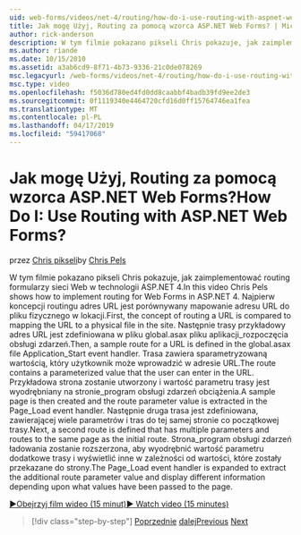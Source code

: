 ```yaml
---
uid: web-forms/videos/net-4/routing/how-do-i-use-routing-with-aspnet-web-forms
title: Jak mogę Użyj, Routing za pomocą wzorca ASP.NET Web Forms? | Microsoft Docs
author: rick-anderson
description: W tym filmie pokazano pikseli Chris pokazuje, jak zaimplementować routing formularzy sieci Web w technologii ASP.NET 4. Po pierwsze koncepcji routingu adres URL jest porównywany mapowanie adresu URL do p...
ms.author: riande
ms.date: 10/15/2010
ms.assetid: a3ab6cd9-8f71-4b73-9336-21c0de078269
msc.legacyurl: /web-forms/videos/net-4/routing/how-do-i-use-routing-with-aspnet-web-forms
msc.type: video
ms.openlocfilehash: f5036d780ed4fd0dd8caabbf4badb39fd9ee2de3
ms.sourcegitcommit: 0f1119340e4464720cfd16d0ff15764746ea1fea
ms.translationtype: MT
ms.contentlocale: pl-PL
ms.lasthandoff: 04/17/2019
ms.locfileid: "59417068"
---
```

# <a name="how-do-i-use-routing-with-aspnet-web-forms"></a><span data-ttu-id="435f0-105">Jak mogę Użyj, Routing za pomocą wzorca ASP.NET Web Forms?</span><span class="sxs-lookup"><span data-stu-id="435f0-105">How Do I: Use Routing with ASP.NET Web Forms?</span></span>

<span data-ttu-id="435f0-106">przez [Chris pikseli](https://twitter.com/chrispels)</span><span class="sxs-lookup"><span data-stu-id="435f0-106">by [Chris Pels](https://twitter.com/chrispels)</span></span>

<span data-ttu-id="435f0-107">W tym filmie pokazano pikseli Chris pokazuje, jak zaimplementować routing formularzy sieci Web w technologii ASP.NET 4.</span><span class="sxs-lookup"><span data-stu-id="435f0-107">In this video Chris Pels shows how to implement routing for Web Forms in ASP.NET 4.</span></span> <span data-ttu-id="435f0-108">Najpierw koncepcji routingu adres URL jest porównywany mapowanie adresu URL do pliku fizycznego w lokacji.</span><span class="sxs-lookup"><span data-stu-id="435f0-108">First, the concept of routing a URL is compared to mapping the URL to a physical file in the site.</span></span> <span data-ttu-id="435f0-109">Następnie trasy przykładowy adres URL jest zdefiniowana w pliku global.asax pliku aplikacji\_rozpoczęcia obsługi zdarzeń.</span><span class="sxs-lookup"><span data-stu-id="435f0-109">Then, a sample route for a URL is defined in the global.asax file Application\_Start event handler.</span></span> <span data-ttu-id="435f0-110">Trasa zawiera sparametryzowaną wartością, który użytkownik może wprowadzić w adresie URL.</span><span class="sxs-lookup"><span data-stu-id="435f0-110">The route contains a parameterized value that the user can enter in the URL.</span></span> <span data-ttu-id="435f0-111">Przykładowa strona zostanie utworzony i wartość parametru trasy jest wyodrębniany na stronie\_program obsługi zdarzeń obciążenia.</span><span class="sxs-lookup"><span data-stu-id="435f0-111">A sample page is then created and the route parameter value is extracted in the Page\_Load event handler.</span></span> <span data-ttu-id="435f0-112">Następnie druga trasa jest zdefiniowana, zawierającej wiele parametrów i tras do tej samej stronie co początkowej trasy.</span><span class="sxs-lookup"><span data-stu-id="435f0-112">Next, a second route is defined that has multiple parameters and routes to the same page as the initial route.</span></span> <span data-ttu-id="435f0-113">Strona\_program obsługi zdarzeń ładowania zostanie rozszerzona, aby wyodrębnić wartość parametru dodatkowe trasy i wyświetlić inne w zależności od wartości, które zostały przekazane do strony.</span><span class="sxs-lookup"><span data-stu-id="435f0-113">The Page\_Load event handler is expanded to extract the additional route parameter value and display different information depending upon what values have been passed to the page.</span></span>

[<span data-ttu-id="435f0-114">&#9654;Obejrzyj film wideo (15 minut)</span><span class="sxs-lookup"><span data-stu-id="435f0-114">&#9654; Watch video (15 minutes)</span></span>](https://channel9.msdn.com/Blogs/ASP-NET-Site-Videos/how-do-i-use-routing-with-aspnet-web-forms)

> [!div class="step-by-step"]
> <span data-ttu-id="435f0-115">[Poprzednie](aspnet-4-quick-hit-outbound-webforms-routing.md)
> [dalej](how-do-i-work-with-urls-in-aspnet-routing.md)</span><span class="sxs-lookup"><span data-stu-id="435f0-115">[Previous](aspnet-4-quick-hit-outbound-webforms-routing.md)
[Next](how-do-i-work-with-urls-in-aspnet-routing.md)</span></span>
